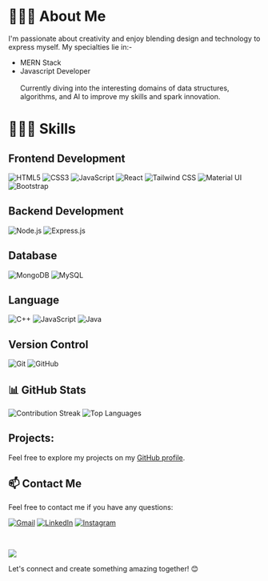 # 👨🏻‍💼 About Me

I'm passionate about creativity and enjoy blending design and technology to express myself. My specialties lie in:- 
- MERN Stack
- Javascript Developer <br/><br/>
  Currently diving into the interesting domains of data structures, algorithms, and AI to improve my skills and spark innovation.


# 👨🏻‍💻 Skills

## Frontend Development
![HTML5](https://img.shields.io/badge/HTML5-orange?style=for-the-badge&logo=html5&logoColor=white)
![CSS3](https://img.shields.io/badge/CSS3-blue?style=for-the-badge&logo=css3&logoColor=white)
![JavaScript](https://img.shields.io/badge/JavaScript-yellow?style=for-the-badge&logo=javascript&logoColor=black)
![React](https://img.shields.io/badge/React-blue?style=for-the-badge&logo=react&logoColor=white)
![Tailwind CSS](https://img.shields.io/badge/Tailwind_CSS-blue?style=for-the-badge&logo=tailwind-css&logoColor=white)
![Material UI](https://img.shields.io/badge/Material_UI-blue?style=for-the-badge&logo=material-ui&logoColor=white)
![Bootstrap](https://img.shields.io/badge/Bootstrap-purple?style=for-the-badge&logo=bootstrap&logoColor=white)

## Backend Development
![Node.js](https://img.shields.io/badge/Node.js-339933?style=for-the-badge&logo=nodedotjs&logoColor=white)
![Express.js](https://img.shields.io/badge/Express.js-000000?style=for-the-badge&logo=express&logoColor=white)

## Database
![MongoDB](https://img.shields.io/badge/MongoDB-47A248?style=for-the-badge&logo=mongodb&logoColor=white)
![MySQL](https://img.shields.io/badge/MySQL-00758F?style=for-the-badge&logo=mysql&logoColor=white)

## Language
![C++](https://img.shields.io/badge/C%2B%2B-00599C?style=for-the-badge&logo=c%2B%2B&logoColor=white)
![JavaScript](https://img.shields.io/badge/JavaScript-F7DF1E?style=for-the-badge&logo=javascript&logoColor=black)
![Java](https://img.shields.io/badge/Java-%23ED8B00?style=for-the-badge&logo=java&logoColor=white)

## Version Control
![Git](https://img.shields.io/badge/Git-F05032?style=for-the-badge&logo=git&logoColor=white)
![GitHub](https://img.shields.io/badge/GitHub-181717?style=for-the-badge&logo=github&logoColor=white)

## 📊 GitHub Stats
![Contribution Streak](https://github-readme-streak-stats.herokuapp.com/?user=Tushar7685&theme=highcontrast&hide_border=true)
![Top Languages](https://github-readme-stats.vercel.app/api/top-langs/?username=Tushar7685&theme=highcontrast&layout=compact&hide_border=true)

## Projects:

Feel free to explore my projects on my [GitHub profile](https://github.com/Tushar7685).


##  📫 Contact Me

Feel free to contact me if you have any questions:

[![Gmail](https://img.shields.io/badge/Gmail-D14836?style=for-the-badge&logo=gmail&logoColor=white)](mailto:tusharmandani2003@gmail.com@gmail.com)
[![LinkedIn](https://img.shields.io/badge/LinkedIn-0077B5?style=for-the-badge&logo=linkedin&logoColor=white)](https://www.linkedin.com/in/www.linkedin.com/in/tushar-mandani-62212527a/)
[![Instagram](https://img.shields.io/badge/Instagram-%23E4405F.svg?style=for-the-badge&logo=Instagram&logoColor=white)](https://www.instagram.com/tushar_mandani.03/)

<br>

![](https://komarev.com/ghpvc/?username=Tushar7685&color=blueviolet&style=flat-square)

Let's connect and create something amazing together! 😊
